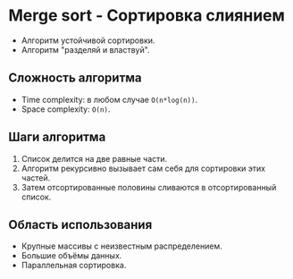 ﻿# Merge sort - Сортировка слиянием

- Алгоритм устойчивой сортировки.
- Алгоритм "разделяй и властвуй".

## Сложность алгоритма

- Time complexity: в любом случае `O(n*log(n))`.
- Space complexity: `O(n)`.

## Шаги алгоритма

1. Список делится на две равные части.
2. Алгоритм рекурсивно вызывает сам себя для сортировки этих частей.
3. Затем отсортированные половины сливаются в отсортированный список.

## Область использования

- Крупные массивы с неизвестным распределением.
- Большие объёмы данных.
- Параллельная сортировка.
